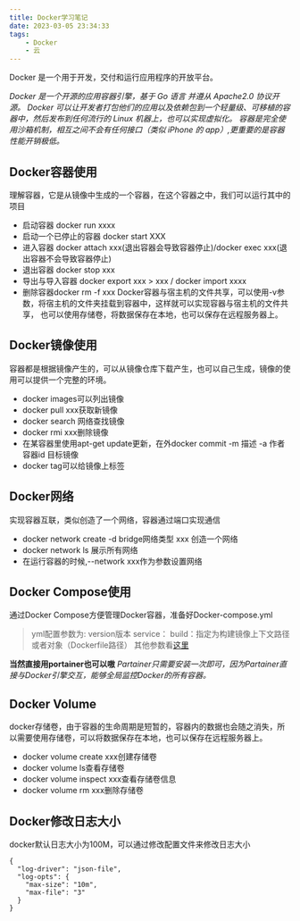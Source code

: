 ```yaml
---
title: Docker学习笔记
date: 2023-03-05 23:34:33
tags:
    - Docker
    - 云
---
```

Docker 是一个用于开发，交付和运行应用程序的开放平台。
<!-- more -->
*Docker 是一个开源的应用容器引擎，基于 Go 语言 并遵从 Apache2.0 协议开源。
Docker 可以让开发者打包他们的应用以及依赖包到一个轻量级、可移植的容器中，然后发布到任何流行的 Linux 机器上，也可以实现虚拟化。
容器是完全使用沙箱机制，相互之间不会有任何接口（类似 iPhone 的 app）,更重要的是容器性能开销极低。*

Docker容器使用
-
理解容器，它是从镜像中生成的一个容器，在这个容器之中，我们可以运行其中的项目
+ 启动容器 docker run xxxx
+ 启动一个已停止的容器 docker start XXX
+ 进入容器 docker attach xxx(退出容器会导致容器停止)/docker exec xxx(退出容器不会导致容器停止)
+ 退出容器 docker stop xxx
+ 导出与导入容器 docker export xxx > xxx / docker import xxxx
+ 删除容器docker rm -f xxx
Docker容器与宿主机的文件共享，可以使用-v参数，将宿主机的文件夹挂载到容器中，这样就可以实现容器与宿主机的文件共享，
也可以使用存储卷，将数据保存在本地，也可以保存在远程服务器上。

Docker镜像使用
-
容器都是根据镜像产生的，可以从镜像仓库下载产生，也可以自己生成，镜像的使用可以提供一个完整的环境。
+ docker images可以列出镜像
+ docker pull xxx获取新镜像
+ docker search 网络查找镜像
+ docker rmi xxx删除镜像
+ 在某容器里使用apt-get update更新，在外docker commit -m 描述 -a 作者 容器id 目标镜像
+ docker tag可以给镜像上标签

Docker网络
-
实现容器互联，类似创造了一个网络，容器通过端口实现通信
+ docker network create -d bridge网络类型 xxx 创造一个网络
+ docker network ls 展示所有网络
+ 在运行容器的时候,--network xxx作为参数设置网络

Docker Compose使用
-
通过Docker Compose方便管理Docker容器，准备好Docker-compose.yml
> yml配置参数为:
> version版本
> service：
>   build：指定为构建镜像上下文路径或者对象（Dockerfile路径）
>   其他参数看[这里](https://www.runoob.com/docker/docker-compose.html)

**当然直接用portainer也可以嗷**
*Partainer只需要安装一次即可，因为Partainer直接与Docker引擎交互，能够全局监控Docker的所有容器。*

Docker Volume
-
docker存储卷，由于容器的生命周期是短暂的，容器内的数据也会随之消失，所以需要使用存储卷，可以将数据保存在本地，也可以保存在远程服务器上。
+ docker volume create xxx创建存储卷
+ docker volume ls查看存储卷
+ docker volume inspect xxx查看存储卷信息
+ docker volume rm xxx删除存储卷

Docker修改日志大小
-
docker默认日志大小为100M，可以通过修改配置文件来修改日志大小
````
{
  "log-driver": "json-file",
  "log-opts": {
    "max-size": "10m",
    "max-file": "3"
  }
}
````
